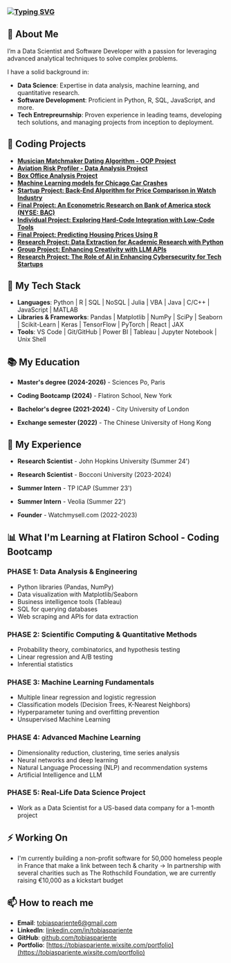 ### [![Typing SVG](https://readme-typing-svg.herokuapp.com?font=Architects+Daughter&color=7AF79A&size=30&lines=Hello!+I'm+Tobias)](https://git.io/typing-svg)

## 🚀 About Me

I’m a Data Scientist and Software Developer with a passion for leveraging advanced analytical techniques to solve complex problems.

I have a solid background in:

- **Data Science**: Expertise in data analysis, machine learning, and quantitative research.
- **Software Development**: Proficient in Python, R, SQL, JavaScript, and more.
- **Tech Entrepreurnship**: Proven experience in leading teams, developing tech solutions, and managing projects from inception to deployment.

## 🌟 Coding Projects
- **[Musician Matchmaker Dating Algorithm - OOP Project](https://github.com/tobiaspariente/Musician-Matchmaking-OOP)**
- **[Aviation Risk Profiler - Data Analysis Project](https://github.com/tobiaspariente/Aircraft-Safety-USdata)**
- **[Box Office Analysis Project](https://github.com/tobiaspariente/BoxOffice-US)**
- **[Machine Learning models for Chicago Car Crashes](https://github.com/tobiaspariente/MLmodel-Chicago-Car-Crashes/tree/main)**
- **[Startup Project: Back-End Algorithm for Price Comparison in Watch Industry](https://tobiaspariente.wixsite.com/portfolio/post/startup-project-back-end-algorithm-for-price-comparison-in-watch-industry-1)**
- **[Final Project: An Econometric Research on Bank of America stock (NYSE: BAC)](https://tobiaspariente.wixsite.com/portfolio/post/final-project-an-econometric-research-on-bank-of-america-stock-nyse-bac)**
- **[Individual Project: Exploring Hard-Code Integration with Low-Code Tools](https://tobiaspariente.wixsite.com/portfolio/post/coding-bootcamp-individual-project-a-blog-for-math-data-enthusiast)**
- **[Final Project: Predicting Housing Prices Using R](https://tobiaspariente.wixsite.com/portfolio/post/harvardx-r-final-project-xxx)**
- **[Research Project: Data Extraction for Academic Research with Python](https://tobiaspariente.wixsite.com/portfolio/post/research-assistant-individual-project-extract-data-from-large-datasets)**
- **[Group Project: Enhancing Creativity with LLM APIs](https://tobiaspariente.wixsite.com/portfolio/post/enhancing-creativity-with-ai-testing-chatgpt-s-generative-capabilities)**
- **[Research Project: The Role of AI in Enhancing Cybersecurity for Tech Startups](https://tobiaspariente.wixsite.com/portfolio/post/ai-powered-cybersecurity-for-startups-a-comparative-study)**

## 🧠 My Tech Stack

- **Languages**: Python | R | SQL | NoSQL | Julia | VBA | Java | C/C++ | JavaScript | MATLAB
- **Libraries & Frameworks**: Pandas | Matplotlib | NumPy | SciPy | Seaborn | Scikit-Learn | Keras | TensorFlow | PyTorch | React | JAX
- **Tools**: VS Code | Git/GitHub | Power BI | Tableau | Jupyter Notebook | Unix Shell

## 📚 My Education

- **Master's degree (2024-2026)** - Sciences Po, Paris

- **Coding Bootcamp (2024)** - Flatiron School, New York

- **Bachelor's degree (2021-2024)** - City University of London

- **Exchange semester (2022)** - The Chinese University of Hong Kong

## 💼 My Experience

- **Research Scientist** - John Hopkins University (Summer 24')

- **Research Scientist** - Bocconi University (2023-2024)

- **Summer Intern** - TP ICAP (Summer 23')

- **Summer Intern** - Veolia (Summer 22')

- **Founder** - Watchmysell.com (2022-2023)

## 📊 What I'm Learning at Flatiron School - Coding Bootcamp

### PHASE 1: Data Analysis & Engineering
  - Python libraries (Pandas, NumPy)
  - Data visualization with Matplotlib/Seaborn
  - Business intelligence tools (Tableau)
  - SQL for querying databases
  - Web scraping and APIs for data extraction

### PHASE 2: Scientific Computing & Quantitative Methods
  - Probability theory, combinatorics, and hypothesis testing
  - Linear regression and A/B testing
  - Inferential statistics

### PHASE 3: Machine Learning Fundamentals
  - Multiple linear regression and logistic regression
  - Classification models (Decision Trees, K-Nearest Neighbors)
  - Hyperparameter tuning and overfitting prevention
  - Unsupervised Machine Learning

### PHASE 4: Advanced Machine Learning
  - Dimensionality reduction, clustering, time series analysis
  - Neural networks and deep learning
  - Natural Language Processing (NLP) and recommendation systems
  - Artificial Intelligence and LLM

### PHASE 5: Real-Life Data Science Project
  - Work as a Data Scientist for a US-based data company for a 1-month project

## ⚡ Working On

- I'm currently building a non-profit software for 50,000 homeless people in France that make a link between tech & charity -> In partnership with several charities such as The Rothschild Foundation, we are currently raising €10,000 as a kickstart budget

## 📫 How to reach me

- **Email**: tobiaspariente6@gmail.com
- **LinkedIn**: [linkedin.com/in/tobiaspariente](https://linkedin.com/in/tobiaspariente)
- **GitHub**: [github.com/tobiaspariente](https://github.com/tobiaspariente)
- **Portfolio**: [https://tobiaspariente.wixsite.com/portfolio](https://tobiaspariente.wixsite.com/portfolio)
